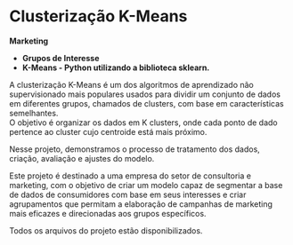 # Clusterização K-Means

**Marketing**  
- **Grupos de Interesse**  
- **K-Means - Python utilizando a biblioteca sklearn.**  

A clusterização K-Means é um dos algoritmos de aprendizado não supervisionado mais populares usados para dividir um conjunto de dados em diferentes grupos, chamados de clusters, com base em características semelhantes.  
O objetivo é organizar os dados em K clusters, onde cada ponto de dado pertence ao cluster cujo centroide está mais próximo.  

Nesse projeto, demonstramos o processo de tratamento dos dados, criação, avaliação e ajustes do modelo.  

Este projeto é destinado a uma empresa do setor de consultoria e marketing, com o objetivo de criar um modelo capaz de segmentar a base de dados de consumidores com base em seus interesses e criar agrupamentos que permitam a elaboração de campanhas de marketing mais eficazes e direcionadas aos grupos específicos.  

Todos os arquivos do projeto estão disponibilizados.
